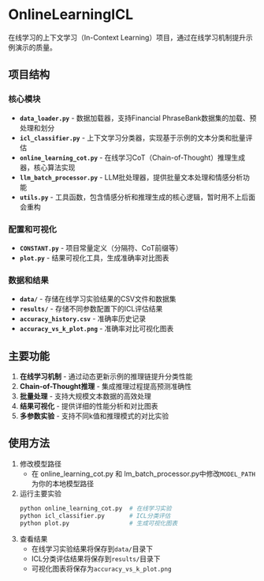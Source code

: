 # OnlineLearningICL

在线学习的上下文学习（In-Context Learning）项目，通过在线学习机制提升示例演示的质量。

## 项目结构

### 核心模块

- **`data_loader.py`** - 数据加载器，支持Financial PhraseBank数据集的加载、预处理和划分
- **`icl_classifier.py`** - 上下文学习分类器，实现基于示例的文本分类和批量评估
- **`online_learning_cot.py`** - 在线学习CoT（Chain-of-Thought）推理生成器，核心算法实现
- **`llm_batch_processor.py`** - LLM批处理器，提供批量文本处理和情感分析功能
- **`utils.py`** - 工具函数，包含情感分析和推理生成的核心逻辑，暂时用不上后面会重构

### 配置和可视化

- **`CONSTANT.py`** - 项目常量定义（分隔符、CoT前缀等）
- **`plot.py`** - 结果可视化工具，生成准确率对比图表

### 数据和结果

- **`data/`** - 存储在线学习实验结果的CSV文件和数据集
- **`results/`** - 存储不同参数配置下的ICL评估结果
- **`accuracy_history.csv`** - 准确率历史记录
- **`accuracy_vs_k_plot.png`** - 准确率对比可视化图表

## 主要功能

1. **在线学习机制** - 通过动态更新示例的推理链提升分类性能
2. **Chain-of-Thought推理** - 集成推理过程提高预测准确性
3. **批量处理** - 支持大规模文本数据的高效处理
4. **结果可视化** - 提供详细的性能分析和对比图表
5. **多参数实验** - 支持不同k值和推理模式的对比实验

## 使用方法
1. 修改模型路径
   - 在 online_learning_cot.py 和 lm_batch_processor.py中修改`MODEL_PATH`为你的本地模型路径
2. 运行主要实验
   ```bash
   python online_learning_cot.py  # 在线学习实验
   python icl_classifier.py       # ICL分类评估
   python plot.py                 # 生成可视化图表
   ```
3. 查看结果
   - 在线学习实验结果将保存到`data/`目录下
   - ICL分类评估结果将保存到`results/`目录下
   - 可视化图表将保存为`accuracy_vs_k_plot.png`


